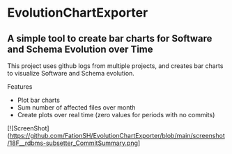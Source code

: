 # EvolutionChartExporter
## A simple tool to create bar charts for Software and Schema Evolution over Time

This project uses github logs from multiple projects, and creates bar charts to visualize Software and Schema evolution.

Features
- Plot bar charts
- Sum number of affected files over month
- Create plots over real time (zero values for periods with no commits)

[![ScreenShot](https://github.com/FationSH/EvolutionChartExporter/blob/main/screenshot/18F__rdbms-subsetter_CommitSummary.png]
